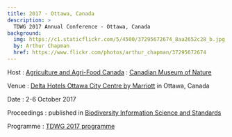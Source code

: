 ```yaml
---
title: 2017 - Ottawa, Canada
description: >
  TDWG 2017 Annual Conference - Ottawa, Canada
background:
  img: https://c1.staticflickr.com/5/4500/37295672674_8aa2652c28_b.jpg
  by: Arthur Chapman
  href: https://www.flickr.com/photos/arthur_chapman/37295672674
---
```


Host
: [Agriculture and Agri-Food Canada](http://www.agr.gc.ca/eng/home/?id=1395690825741)
: [Canadian Museum of Nature](https://nature.ca/en/home)

Venue
: [Delta Hotels Ottawa City Centre by Marriott](http://www.marriott.com/hotels/travel/yowdm-delta-hotels-ottawa-city-centre/) in Ottawa, Canada

Date
: 2-6 October 2017

Proceedings
: published in [Biodiversity Information Science and Standards](https://biss.pensoft.net/collection/25/)

Programme
: [TDWG 2017 programme](https://static.tdwg.org/conferences/2017/tdwg_2017_programme.pdf)



